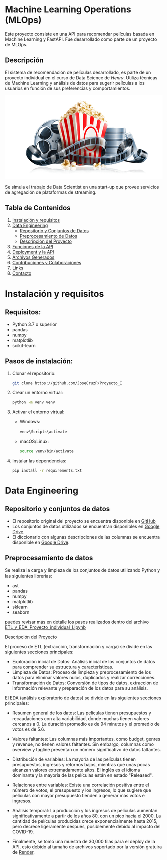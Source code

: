 # Machine Learning Operations (MLOps)
Este proyecto consiste en una API para recomendar películas basada en Machine Learning y FastAPI. Fue desarrollado como parte de un proyecto de MLOps.

## Descripción
El sistema de recomendación de películas desarrollado,  es parte de un proyecto individual en el curso de Data Science de *Henry*. Utiliza técnicas de Machine Learning y análisis de datos para sugerir películas a los usuarios en función de sus preferencias y comportamientos.

<p align="center">
  <img src="./pelicula.png" alt="Película" width="600"/>
</p>

Se simula el trabajo de Data Scientist en una start-up que provee servicios de agregación de plataformas de streaming.

## Tabla de Contenidos
1. [Instalación y requisitos](#Instalación-y-requisitos)
2. [Data Engineering](#Data-engineering)
   - [Repositorio y Conjuntos de Datos](#Repositorio-y-conjuntos-de-datos)
   - [Preprocesamiento de Datos](#Preprocesamiento-de-datos)
   - [Descripción del Proyecto](#Descripción-del-proyecto)
3. [Funciones de la API](#funciones-de-la-api)
4. [Deployment y la API](#deployment-y-la-api)
5. [Archivos Generados](#archivos-generados)
6. [Contribuciones y Colaboraciones](#contribuciones-y-colaboraciones)
7. [Links](#links)
8. [Contacto](#contacto)


# Instalación y requisitos

## Requisitos:
- Python 3.7 o superior
- pandas
- numpy
- matplotlib
- scikit-learn

## Pasos de instalación:

1. Clonar el repositorio:
   ```bash
   git clone https://github.com/JoseCruzP/Proyecto_I
   
2. Crear un entorno virtual:
   ```bash
   python -m venv venv

3. Activar el entorno virtual:

   - Windows:
     ```bash
     venv\Scripts\activate

   - macOS/Linux:
     ```bash
     source venv/bin/activate

4. Instalar las dependencias:
   
   ```bash
   pip install -r requirements.txt


# Data Engineering

## Repositorio y conjuntos de datos

 - El repositorio original del proyecto se encuentra disponible en [GitHub](https://github.com/soyHenry/fe-ct-pimlops2)
 - Los conjuntos de datos utilizados se encuentran disponibles en [Google Drive](https://drive.google.com/drive/folders/1X_LdCoGTHJDbD28_dJTxaD4fVuQC9Wt5).
 - El diccionario con algunas descripciones de las columnas se encuentra disponible en [Google Drive](https://docs.google.com/spreadsheets/d/1QkHH5er-74Bpk122tJxy_0D49pJMIwKLurByOfmxzho/edit?gid=0#gid=0).

## Preprocesamiento de datos

Se realiza la carga y limpieza de los conjuntos de datos utilizando Python y las siguientes librerías:

 - ast
 - pandas
 - numpy
 - matplotlib
 - sklearn
 - seaborn

puedes revisar más en detalle los pasos realizados dentro del archivo [ETL_y_EDA_Proyecto_individual_I.ipynb](ETL_y_EDA_Proyecto_individual_I.ipynb)


Descripción del Proyecto

El proceso de ETL (extracción, transformación y carga) se divide en las siguientes secciones principales:

- Exploración inicial de Datos: Análisis inicial de los conjuntos de datos para comprender su estructura y características.
- Limpieza de Datos: Proceso de limpieza y preprocesamiento de los datos para eliminar valores nulos, duplicados y realizar correcciones.
- Transformación de Datos: Conversión de tipos de datos, extracción de información relevante y preparación de los datos para su análisis.

El EDA (análisis exploratorio de datos) se divide en las siguientes secciones principales:

- Resumen general de los datos: Las películas tienen presupuestos y recaudaciones con alta variabilidad, donde muchas tienen valores cercanos a 0. La duración promedio es de 94 minutos y el promedio de votos es de 5.6.

- Valores faltantes: Las columnas más importantes, como budget, genres y revenue, no tienen valores faltantes. Sin embargo, columnas como overview y tagline presentan un número significativo de datos faltantes.

- Distribución de variables: La mayoría de las películas tienen presupuestos, ingresos y retornos bajos, mientras que unas pocas alcanzan valores extremadamente altos. El inglés es el idioma dominante y la mayoría de las películas están en estado "Released".

- Relaciones entre variables: Existe una correlación positiva entre el número de votos, el presupuesto y los ingresos, lo que sugiere que películas con mayor presupuesto tienden a generar más votos e ingresos.

- Análisis temporal: La producción y los ingresos de películas aumentan significativamente a partir de los años 80, con un pico hacia el 2000. La cantidad de películas producidas crece exponencialmente hasta 2015, pero decrece ligeramente después, posiblemente debido al impacto del COVID-19.

- Finalmente, se tomó una muestra de 30,000 filas para el deploy de la API, esto debido al tamaño de archivos soportado por la versión gratuira de [Render](https://render.com/).


